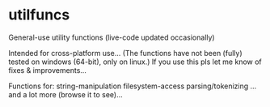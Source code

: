 # utilfuncs

General-use utility functions
(live-code updated occasionally)

Intended for cross-platform use...
(The functions have not been (fully) tested on windows (64-bit), only on linux.)
If you use this pls let me know of fixes & improvements...

Functions for:
  string-manipulation
  filesystem-access
  parsing/tokenizing
  ... and a lot more (browse it to see)...

